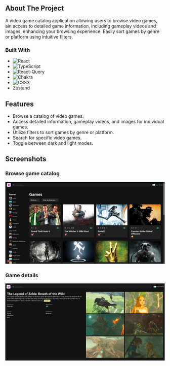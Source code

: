 ## About The Project

A video game catalog application allowing users to browse video games, ain access to detailed game information, including gameplay videos and images, enhancing your browsing experience. Easily sort games by genre or platform using intuitive filters.

### Built With

- ![React][React-badge]
- ![TypeScript][TypeScript-badge]
- ![React-Query][React-Query-badge]
- ![Chakra][Chakra-badge]
- ![CSS3][CSS3-badge]
- Zustand

## Features

- Browse a catalog of video games.
- Access detailed information, gameplay videos, and images for individual games.
- Utilize filters to sort games by genre or platform.
- Search for specific video games.
- Toggle between dark and light modes.

## Screenshots

### Browse game catalog

![alt text](image-1.png)

### Game details

![alt text](image.png)

<!-- MARKDOWN LINKS & IMAGES -->
<!-- https://www.markdownguide.org/basic-syntax/#reference-style-links -->

[React-Query-badge]: https://img.shields.io/badge/-React%20Query-FF4154?style=for-the-badge&logo=react%20query&logoColor=white
[TypeScript-badge]: https://img.shields.io/badge/typescript-%23007ACC.svg?style=for-the-badge&logo=typescript&logoColor=white
[React-badge]: https://img.shields.io/badge/react-%2320232a.svg?style=for-the-badge&logo=react&logoColor=%2361DAFB
[Chakra-badge]: https://img.shields.io/badge/chakra-%234ED1C5.svg?style=for-the-badge&logo=chakraui&logoColor=white
[CSS3-badge]: https://img.shields.io/badge/css3-%231572B6.svg?style=for-the-badge&logo=css3&logoColor=white
